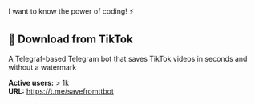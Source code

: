 I want to know the power of coding! ⚡

## 📩 Download from TikTok
A Telegraf-based Telegram bot that saves TikTok videos in seconds and without a watermark

**Active users:** > 1k  
**URL:** https://t.me/savefromttbot
